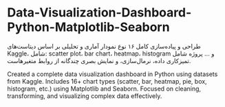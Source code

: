 # Data-Visualization-Dashboard-Python-Matplotlib-Seaborn
طراحی و پیاده‌سازی کامل ۱۶ نوع نمودار آماری و تحلیلی بر اساس دیتاست‌های Kaggle، شامل: scatter plot، bar chart، heatmap، histogram و ... پروژه شامل تمیزکاری داده، نرمال‌سازی، و نمایش بصری چندگانه از روابط متغیرهاست.

Created a complete data visualization dashboard in Python using datasets from Kaggle.
Includes 16+ chart types (scatter, bar, heatmap, pie, box, histogram, etc.) using Matplotlib and Seaborn.
Focused on cleaning, transforming, and visualizing complex data effectively.
